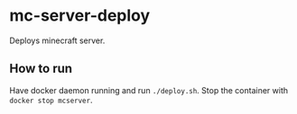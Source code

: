 # mc-server-deploy

Deploys minecraft server.

## How to run

Have docker daemon running and run `./deploy.sh`.
Stop the container with `docker stop mcserver`.
